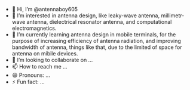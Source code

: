 - 👋 Hi, I’m @antennaboy605
- 👀 I’m interested in antenna design, like leaky-wave antenna, millimetr-wave antenna, dielectrical resonator antenna, and computational electromagnetics.
- 🌱 I’m currently learning antenna design in mobile terminals, for the purpose of increasing efficiency of antenna radiation, and improving bandwidth of antenna, things like that, due to the limited of space for antenna on mibile devices.
- 💞️ I’m looking to collaborate on ...
- 📫 How to reach me ...
- 😄 Pronouns: ...
- ⚡ Fun fact: ...

<!---
antennaboy605/antennaboy605 is a ✨ special ✨ repository because its `README.md` (this file) appears on your GitHub profile.
You can click the Preview link to take a look at your changes.
--->
